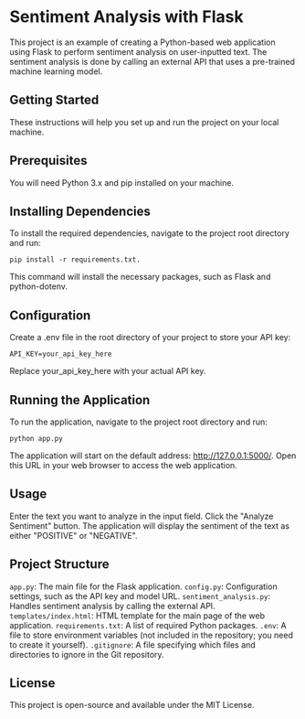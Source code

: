 # Sentiment Analysis with Flask
This project is an example of creating a Python-based web application using Flask to perform sentiment analysis on user-inputted text. The sentiment analysis is done by calling an external API that uses a pre-trained machine learning model.

## Getting Started
These instructions will help you set up and run the project on your local machine.


## Prerequisites
You will need Python 3.x and pip installed on your machine.


## Installing Dependencies
To install the required dependencies, navigate to the project root directory and run:

```
pip install -r requirements.txt.
```

This command will install the necessary packages, such as Flask and python-dotenv.


## Configuration
Create a .env file in the root directory of your project to store your API key:

```
API_KEY=your_api_key_here
```

Replace your_api_key_here with your actual API key.


## Running the Application
To run the application, navigate to the project root directory and run:

```
python app.py
```

The application will start on the default address: http://127.0.0.1:5000/. Open this URL in your web browser to access the web application.


## Usage
Enter the text you want to analyze in the input field.
Click the "Analyze Sentiment" button.
The application will display the sentiment of the text as either "POSITIVE" or "NEGATIVE".


## Project Structure
`app.py`: The main file for the Flask application.
`config.py`: Configuration settings, such as the API key and model URL.
`sentiment_analysis.py`: Handles sentiment analysis by calling the external API.
`templates/index.html`: HTML template for the main page of the web application.
`requirements.txt`: A list of required Python packages.
`.env`: A file to store environment variables (not included in the repository; you need to create it yourself).
`.gitignore`: A file specifying which files and directories to ignore in the Git repository.


## License
This project is open-source and available under the MIT License.